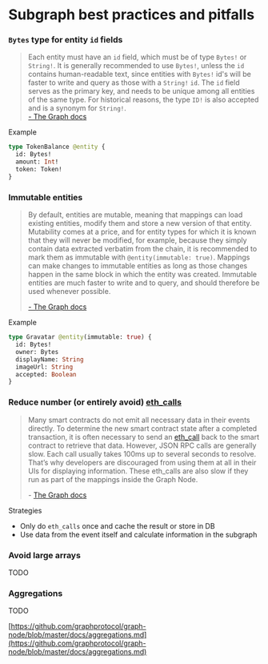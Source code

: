 # Subgraph best practices and pitfalls

### `Bytes` type for entity `id` fields

> Each entity must have an `id` field, which must be of type `Bytes!` or `String!`. It is generally recommended to use `Bytes!`, unless the `id` contains human-readable text, since entities with `Bytes!` id's will be faster to write and query as those with a `String!` `id`. The `id` field serves as the primary key, and needs to be unique among all entities of the same type. For historical reasons, the type `ID!` is also accepted and is a synonym for `String!`. \
> [- The Graph docs](https://thegraph.com/docs/en/developing/creating-a-subgraph/#optional-and-required-fields)

Example

```graphql
type TokenBalance @entity {
  id: Bytes!
  amount: Int!
  token: Token!
}
```

### Immutable entities

> By default, entities are mutable, meaning that mappings can load existing entities, modify them and store a new version of that entity. Mutability comes at a price, and for entity types for which it is known that they will never be modified, for example, because they simply contain data extracted verbatim from the chain, it is recommended to mark them as immutable with `@entity(immutable: true)`. Mappings can make changes to immutable entities as long as those changes happen in the same block in which the entity was created. Immutable entities are much faster to write and to query, and should therefore be used whenever possible.
>
> [- The Graph docs](https://thegraph.com/docs/en/developing/creating-a-subgraph/#optional-and-required-fields)

Example

```graphql
type Gravatar @entity(immutable: true) {
  id: Bytes!
  owner: Bytes
  displayName: String
  imageUrl: String
  accepted: Boolean
}
```

### Reduce number (or entirely avoid) [eth\_calls](https://ethereum.org/en/developers/docs/apis/json-rpc/#eth\_call)

> Many smart contracts do not emit all necessary data in their events directly. To determine the new smart contract state after a completed transaction, it is often necessary to send an [eth\_call](https://ethereum.org/en/developers/docs/apis/json-rpc/#eth\_call) back to the smart contract to retrieve that data. However, JSON RPC calls are generally slow. Each call usually takes 100ms up to several seconds to resolve. That’s why developers are discouraged from using them at all in their UIs for displaying information. These eth\_calls are also slow if they run as part of the mappings inside the Graph Node.
>
> \- [The Graph docs](https://thegraph.com/blog/improve-subgraph-performance-reduce-eth-calls/)

Strategies

* Only do `eth_calls` once and cache the result or store in DB
* Use data from the event itself and calculate information in the subgraph

### Avoid large arrays

TODO

### Aggregations

TODO

[https://github.com/graphprotocol/graph-node/blob/master/docs/aggregations.md](https://github.com/graphprotocol/graph-node/blob/master/docs/aggregations.md)
